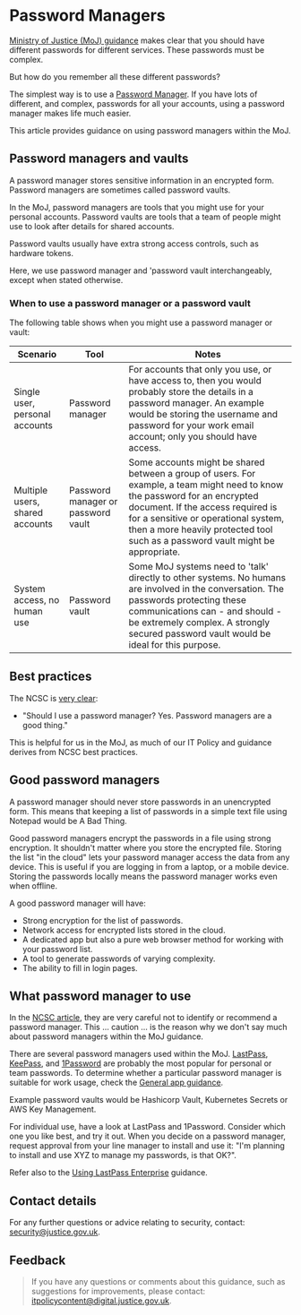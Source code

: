 # Password Managers

[Ministry of Justice \(MoJ\) guidance](passwords.md) makes clear that you should have different passwords for different services. These passwords must be complex.

But how do you remember all these different passwords?

The simplest way is to use a [Password Manager](https://en.wikipedia.org/wiki/Password_manager). If you have lots of different, and complex, passwords for all your accounts, using a password manager makes life much easier.

This article provides guidance on using password managers within the MoJ.

## Password managers and vaults

A password manager stores sensitive information in an encrypted form. Password managers are sometimes called password vaults.

In the MoJ, password managers are tools that you might use for your personal accounts. Password vaults are tools that a team of people might use to look after details for shared accounts.

Password vaults usually have extra strong access controls, such as hardware tokens.

Here, we use password manager and 'password vault interchangeably, except when stated otherwise.

### When to use a password manager or a password vault

The following table shows when you might use a password manager or vault:

|Scenario|Tool|Notes|
|--------|----|-----|
|Single user, personal accounts|Password manager|For accounts that only you use, or have access to, then you would probably store the details in a password manager. An example would be storing the username and password for your work email account; only you should have access.|
|Multiple users, shared accounts|Password manager or password vault|Some accounts might be shared between a group of users. For example, a team might need to know the password for an encrypted document. If the access required is for a sensitive or operational system, then a more heavily protected tool such as a password vault might be appropriate.|
|System access, no human use|Password vault|Some MoJ systems need to 'talk' directly to other systems. No humans are involved in the conversation. The passwords protecting these communications can - and should - be extremely complex. A strongly secured password vault would be ideal for this purpose.|

## Best practices

The NCSC is [very clear](https://www.ncsc.gov.uk/blog-post/what-does-ncsc-think-password-managers):

-   "Should I use a password manager? Yes. Password managers are a good thing."

This is helpful for us in the MoJ, as much of our IT Policy and guidance derives from NCSC best practices.

## Good password managers

A password manager should never store passwords in an unencrypted form. This means that keeping a list of passwords in a simple text file using Notepad would be A Bad Thing.

Good password managers encrypt the passwords in a file using strong encryption. It shouldn't matter where you store the encrypted file. Storing the list "in the cloud" lets your password manager access the data from any device. This is useful if you are logging in from a laptop, or a mobile device. Storing the passwords locally means the password manager works even when offline.

A good password manager will have:

-   Strong encryption for the list of passwords.
-   Network access for encrypted lists stored in the cloud.
-   A dedicated app but also a pure web browser method for working with your password list.
-   A tool to generate passwords of varying complexity.
-   The ability to fill in login pages.

## What password manager to use

In the [NCSC article](https://www.ncsc.gov.uk/blog-post/what-does-ncsc-think-password-managers), they are very careful not to identify or recommend a password manager. This ... caution ... is the reason why we don't say much about password managers within the MoJ guidance.

There are several password managers used within the MoJ. [LastPass](https://www.lastpass.com/), [KeePass](https://keepass.info/), and [1Password](https://1password.com/) are probably the most popular for personal or team passwords. To determine whether a particular password manager is suitable for work usage, check the [General app guidance](general-user-video-and-messaging-apps-guidance.md#password-managers).

Example password vaults would be Hashicorp Vault, Kubernetes Secrets or AWS Key Management.

For individual use, have a look at LastPass and 1Password. Consider which one you like best, and try it out. When you decide on a password manager, request approval from your line manager to install and use it: "I'm planning to install and use XYZ to manage my passwords, is that OK?".

Refer also to the [Using LastPass Enterprise](using-lastpass.md) guidance.

## Contact details

For any further questions or advice relating to security, contact: [security@justice.gov.uk](mailto:security@justice.gov.uk).

## Feedback

> If you have any questions or comments about this guidance, such as suggestions for improvements, please contact: [itpolicycontent@digital.justice.gov.uk](mailto:itpolicycontent@digital.justice.gov.uk).

